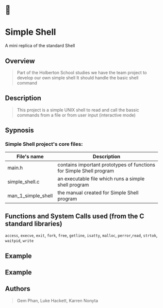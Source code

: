 # :shell:
# Simple Shell #
A mini replica of the standard Shell 

## Overview ##
> Part of the Holberton School studies we have the team project to develop our own simple shell
> It should handle the basic shell command

## Description ##
> This project is a simple UNIX shell to read and call the bassic commands from a file or from user input (interactive mode)

## Sypnosis ##
### Simple Shell project's core files:
| File's name        | Description                                                         |
|--------------------|---------------------------------------------------------------------|
| main.h             | contains important prototypes of functions for Simple Shell program |
| simple_shell.c     | an executable file which runs a simple shell program                |
| man_1_simple_shell | the manual created for Simple Shell program                         |

## Functions and System Calls used (from the C standard libraries)
`access`, `execve`, `exit`, `fork`, `free`, `getline`, `isatty`, `malloc`, `perror`,`read`, `strtok`, `waitpid`, `write`

## Example ##

## Example ##



## Authors ##

> Gem Phan,
> Luke Hackett,
> Karren Nonyta